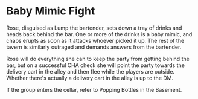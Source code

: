 # Baby Mimic Fight
Rose, disguised as Lump the bartender, sets down a tray of drinks and heads back behind the bar. One or more of the drinks is a baby mimic, and chaos erupts as soon as it attacks whoever picked it up. The rest of the tavern is similarly outraged and demands answers from the bartender. 

Rose will do everything she can to keep the party from getting behind the bar, but on a successful CHA check she will point the party towards the delivery cart in the alley and then flee while the players are outside. Whether there's actually a delivery cart in the alley is up to the DM.

If the group enters the cellar, refer to Popping Bottles in the Basement.